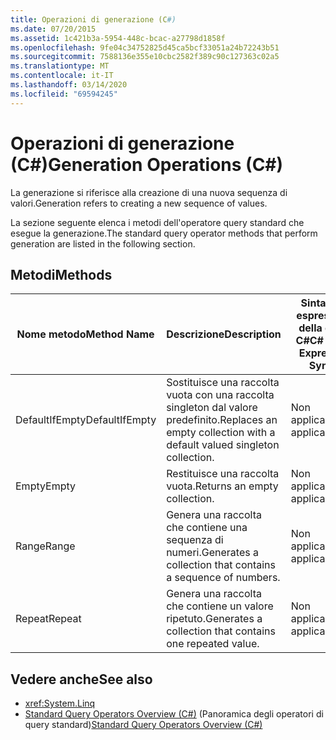```yaml
---
title: Operazioni di generazione (C#)
ms.date: 07/20/2015
ms.assetid: 1c421b3a-5954-448c-bcac-a27798d1858f
ms.openlocfilehash: 9fe04c34752825d45ca5bcf33051a24b72243b51
ms.sourcegitcommit: 7588136e355e10cbc2582f389c90c127363c02a5
ms.translationtype: MT
ms.contentlocale: it-IT
ms.lasthandoff: 03/14/2020
ms.locfileid: "69594245"
---
```

# <a name="generation-operations-c"></a><span data-ttu-id="be94c-102">Operazioni di generazione (C#)</span><span class="sxs-lookup"><span data-stu-id="be94c-102">Generation Operations (C#)</span></span>
<span data-ttu-id="be94c-103">La generazione si riferisce alla creazione di una nuova sequenza di valori.</span><span class="sxs-lookup"><span data-stu-id="be94c-103">Generation refers to creating a new sequence of values.</span></span>  
  
 <span data-ttu-id="be94c-104">La sezione seguente elenca i metodi dell'operatore query standard che esegue la generazione.</span><span class="sxs-lookup"><span data-stu-id="be94c-104">The standard query operator methods that perform generation are listed in the following section.</span></span>  
  
## <a name="methods"></a><span data-ttu-id="be94c-105">Metodi</span><span class="sxs-lookup"><span data-stu-id="be94c-105">Methods</span></span>  
  
|<span data-ttu-id="be94c-106">Nome metodo</span><span class="sxs-lookup"><span data-stu-id="be94c-106">Method Name</span></span>|<span data-ttu-id="be94c-107">Descrizione</span><span class="sxs-lookup"><span data-stu-id="be94c-107">Description</span></span>|<span data-ttu-id="be94c-108">Sintassi di espressione della query C#</span><span class="sxs-lookup"><span data-stu-id="be94c-108">C# Query Expression Syntax</span></span>|<span data-ttu-id="be94c-109">Altre informazioni</span><span class="sxs-lookup"><span data-stu-id="be94c-109">More Information</span></span>|  
|-----------------|-----------------|---------------------------------|----------------------|  
|<span data-ttu-id="be94c-110">DefaultIfEmpty</span><span class="sxs-lookup"><span data-stu-id="be94c-110">DefaultIfEmpty</span></span>|<span data-ttu-id="be94c-111">Sostituisce una raccolta vuota con una raccolta singleton dal valore predefinito.</span><span class="sxs-lookup"><span data-stu-id="be94c-111">Replaces an empty collection with a default valued singleton collection.</span></span>|<span data-ttu-id="be94c-112">Non applicabile.</span><span class="sxs-lookup"><span data-stu-id="be94c-112">Not applicable.</span></span>|<xref:System.Linq.Enumerable.DefaultIfEmpty%2A?displayProperty=nameWithType><br /><br /> <xref:System.Linq.Queryable.DefaultIfEmpty%2A?displayProperty=nameWithType>|  
|<span data-ttu-id="be94c-113">Empty</span><span class="sxs-lookup"><span data-stu-id="be94c-113">Empty</span></span>|<span data-ttu-id="be94c-114">Restituisce una raccolta vuota.</span><span class="sxs-lookup"><span data-stu-id="be94c-114">Returns an empty collection.</span></span>|<span data-ttu-id="be94c-115">Non applicabile.</span><span class="sxs-lookup"><span data-stu-id="be94c-115">Not applicable.</span></span>|<xref:System.Linq.Enumerable.Empty%2A?displayProperty=nameWithType>|  
|<span data-ttu-id="be94c-116">Range</span><span class="sxs-lookup"><span data-stu-id="be94c-116">Range</span></span>|<span data-ttu-id="be94c-117">Genera una raccolta che contiene una sequenza di numeri.</span><span class="sxs-lookup"><span data-stu-id="be94c-117">Generates a collection that contains a sequence of numbers.</span></span>|<span data-ttu-id="be94c-118">Non applicabile.</span><span class="sxs-lookup"><span data-stu-id="be94c-118">Not applicable.</span></span>|<xref:System.Linq.Enumerable.Range%2A?displayProperty=nameWithType>|  
|<span data-ttu-id="be94c-119">Repeat</span><span class="sxs-lookup"><span data-stu-id="be94c-119">Repeat</span></span>|<span data-ttu-id="be94c-120">Genera una raccolta che contiene un valore ripetuto.</span><span class="sxs-lookup"><span data-stu-id="be94c-120">Generates a collection that contains one repeated value.</span></span>|<span data-ttu-id="be94c-121">Non applicabile.</span><span class="sxs-lookup"><span data-stu-id="be94c-121">Not applicable.</span></span>|<xref:System.Linq.Enumerable.Repeat%2A?displayProperty=nameWithType>|  
  
## <a name="see-also"></a><span data-ttu-id="be94c-122">Vedere anche</span><span class="sxs-lookup"><span data-stu-id="be94c-122">See also</span></span>

- <xref:System.Linq>
- <span data-ttu-id="be94c-123">[Standard Query Operators Overview (C#)](./standard-query-operators-overview.md) (Panoramica degli operatori di query standard)</span><span class="sxs-lookup"><span data-stu-id="be94c-123">[Standard Query Operators Overview (C#)](./standard-query-operators-overview.md)</span></span>

